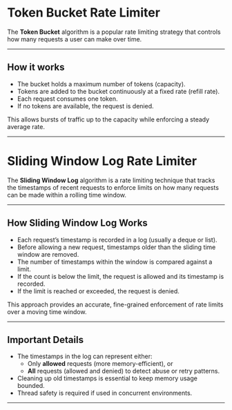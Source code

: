 # Token Bucket Rate Limiter

The **Token Bucket** algorithm is a popular rate limiting strategy that controls how many requests a user can make over time.

---

## How it works

- The bucket holds a maximum number of tokens (capacity).
- Tokens are added to the bucket continuously at a fixed rate (refill rate).
- Each request consumes one token.
- If no tokens are available, the request is denied.

This allows bursts of traffic up to the capacity while enforcing a steady average rate.

---

# Sliding Window Log Rate Limiter

The **Sliding Window Log** algorithm is a rate limiting technique that tracks the timestamps of recent requests to enforce limits on how many requests can be made within a rolling time window.

---

## How Sliding Window Log Works

- Each request’s timestamp is recorded in a log (usually a deque or list).
- Before allowing a new request, timestamps older than the sliding time window are removed.
- The number of timestamps within the window is compared against a limit.
- If the count is below the limit, the request is allowed and its timestamp is recorded.
- If the limit is reached or exceeded, the request is denied.

This approach provides an accurate, fine-grained enforcement of rate limits over a moving time window.

---

## Important Details

- The timestamps in the log can represent either:
    - Only **allowed** requests (more memory-efficient), or
    - **All** requests (allowed and denied) to detect abuse or retry patterns.
- Cleaning up old timestamps is essential to keep memory usage bounded.
- Thread safety is required if used in concurrent environments.

---
